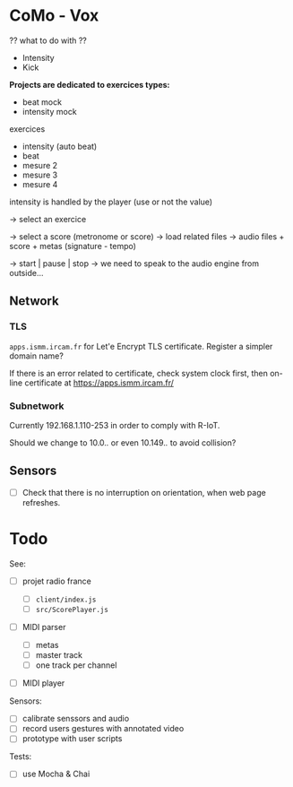 # CoMo - Vox

?? what to do with ??
- Intensity
- Kick

**Projects are dedicated to exercices types:**

- beat mock
- intensity mock

exercices
- intensity (auto beat)
- beat
- mesure 2
- mesure 3
- mesure 4

intensity is handled by the player (use or not the value)

-> select an exercice

-> select a score (metronome or score)
    -> load related files
    -> audio files + score + metas (signature - tempo)

-> start | pause | stop
    -> we need to speak to the audio engine from outside...

## Network

### TLS

`apps.ismm.ircam.fr` for Let'e Encrypt TLS certificate. Register a simpler domain name?

If there is an error related to certificate, check system clock first, then on-line certificate at <https://apps.ismm.ircam.fr/>

### Subnetwork

Currently 192.168.1.110-253 in order to comply with R-IoT.

Should we change to 10.0.*.* or even 10.149.*.* to avoid collision?

## Sensors

- [ ] Check that there is no interruption on orientation, when web page refreshes.

# Todo

See:
- [ ] projet radio france
  + [ ] `client/index.js`
  + [ ] `src/ScorePlayer.js`

- [ ] MIDI parser
  + [ ] metas
  + [ ] master track
  + [ ] one track per channel

- [ ] MIDI player


Sensors:
- [ ] calibrate senssors and audio
- [ ] record users gestures with annotated video
- [ ] prototype with user scripts

Tests:
- [ ] use Mocha & Chai

